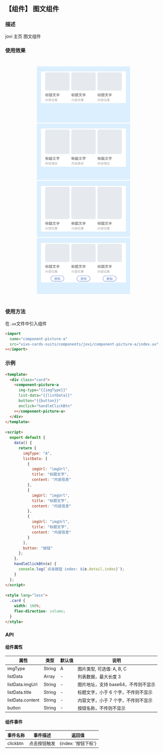 ## 【组件】 图文组件

### 描述

jovi 主页 图文组件

### 使用效果

<div style="text-align: center;margin: 40px;">
  <img src="../../assets/jovi-picture-a-1.jpg" style="width:300px" alt="jovi-picture-a-1"/>
  <img src="../../assets/jovi-picture-a-2.jpg" style="width:300px" alt="jovi-picture-a-2"/>
  <img src="../../assets/jovi-picture-a-3.jpg" style="width:300px" alt="jovi-picture-a-3"/>
  <img src="../../assets/jovi-picture-a-4.jpg" style="width:300px" alt="jovi-picture-a-4"/>
</div>

### 使用方法

在`.ux`文件中引入组件

```html
<import
  name="component-picture-a"
  src="vivo-cards-suits/components/jovi/component-picture-a/index.ux"
></import>
```

### 示例

```html
<template>
  <div class="card">
    <component-picture-a
      img-type="{{imgType}}"
      list-data="{{listData}}"
      button="{{button}}"
      onclick="handleClickBtn"
    ></component-picture-a>
  </div>
</template>

<script>
  export default {
    data() {
      return {
        imgType: "A",
        listData: [
          {
            imgUrl: "imgUrl",
            title: "标题文字",
            content: "内容信息"
          },
          {
            imgUrl: "imgUrl",
            title: "标题文字",
            content: "内容信息"
          },
          {
            imgUrl: "imgUrl",
            title: "标题文字",
            content: "内容信息"
          }
        ],
        button: "按钮"
      };
    },
    handleClickBtn(e) {
      console.log(`点击按钮 index: ${e.detail.index}`);
    }
  };
</script>

<style lang="less">
  .card {
    width: 100%;
    flex-direction: column;
  }
</style>
```

### API

#### 组件属性

| 属性             | 类型   | 默认值 | 说明                                |
| ---------------- | ------ | ------ | ----------------------------------- |
| imgType          | String | A      | 图片类型, 可选值: A, B, C           |
| listData         | Array  | -      | 列表数据，最大长度 3                |
| listData.imgUrl  | String | -      | 图片地址，支持 base64，不传则不显示 |
| listData.title   | String | -      | 标题文字，小于 6 个字，不传则不显示 |
| listData.content | String | -      | 内容文字，小于 7 个字，不传则不显示 |
| button           | String | -      | 按钮名称，不传则不显示              |

#### 组件事件

| 事件名称 | 事件描述     | 返回值              |
| -------- | ------------ | ------------------- |
| clickbtn | 点击按钮触发 | {index: '按钮下标'} |
